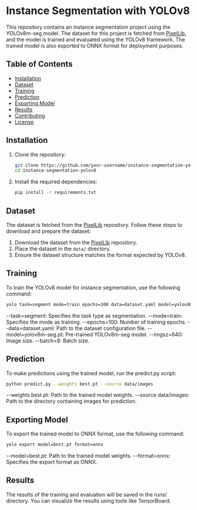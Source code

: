 # Instance Segmentation with YOLOv8

This repository contains an instance segmentation project using the YOLOv8m-seg model. The dataset for this project is fetched from [PixelLib](https://github.com/ayoolaolafenwa/PixelLib), and the model is trained and evaluated using the YOLOv8 framework. The trained model is also exported to ONNX format for deployment purposes.

## Table of Contents

- [Installation](#installation)
- [Dataset](#dataset)
- [Training](#training)
- [Prediction](#prediction)
- [Exporting Model](#exporting-model)
- [Results](#results)
- [Contributing](#contributing)
- [License](#license)

## Installation

1. Clone the repository:
    ```sh
    git clone https://github.com/your-username/instance-segmentation-yolov8.git
    cd instance-segmentation-yolov8
    ```

2. Install the required dependencies:
    ```sh
    pip install -r requirements.txt
    ```

## Dataset

The dataset is fetched from the [PixelLib](https://github.com/ayoolaolafenwa/PixelLib) repository. Follow these steps to download and prepare the dataset:

1. Download the dataset from the [PixelLib](https://github.com/ayoolaolafenwa/PixelLib) repository.
2. Place the dataset in the `data/` directory.
3. Ensure the dataset structure matches the format expected by YOLOv8.

## Training

To train the YOLOv8 model for instance segmentation, use the following command:

```sh
yolo task=segment mode=train epochs=100 data=dataset.yaml model=yolov8m-seg.pt imgsz=640 batch=8
```

--task=segment: Specifies the task type as segmentation.
--mode=train: Specifies the mode as training.
--epochs=100: Number of training epochs.
--data=dataset.yaml: Path to the dataset configuration file.
--model=yolov8m-seg.pt: Pre-trained YOLOv8m-seg model.
--imgsz=640: Image size.
--batch=8: Batch size.

## Prediction
To make predictions using the trained model, run the predict.py script:

```sh
python predict.py --weights best.pt --source data/images
```

--weights best.pt: Path to the trained model weights.
--source data/images: Path to the directory containing images for prediction.

## Exporting Model
To export the trained model to ONNX format, use the following command:

```sh
yolo export model=best.pt format=onnx
```

--model=best.pt: Path to the trained model weights.
--format=onnx: Specifies the export format as ONNX.

## Results
The results of the training and evaluation will be saved in the runs/ directory. You can visualize the results using tools like TensorBoard.
